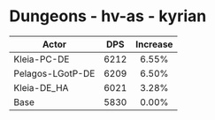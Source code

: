 # Dungeons - hv-as - kyrian
| Actor | DPS | Increase |
|---|:---:|:---:|
|Kleia-PC-DE|6212|6.55%|
|Pelagos-LGotP-DE|6209|6.50%|
|Kleia-DE_HA|6021|3.28%|
|Base|5830|0.00%|
